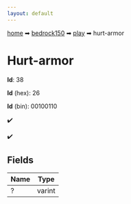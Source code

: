 ```yaml
---
layout: default
---
```


[home](/) ➡ [bedrock150](/protocol/bedrock150) ➡ [play](/protocol/bedrock150/play) ➡ hurt-armor

# Hurt-armor

**Id**: 38

**Id** (hex): 26

**Id** (bin): 00100110

✔️

✔️

## Fields

Name | Type
---|---
? | varint

